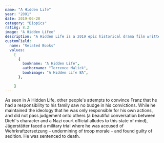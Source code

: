 ```yaml
---
name: "A Hidden Life"
year: "2001"
date: 2019-06-20
category: "Biopics"
rating: 8.2
image: "A Hidden Lifee"
description: "A Hidden Life is a 2019 epic historical drama film written and directed by Terrence Malick. It stars August Diehl, Valerie Pachner, and Matthias Schoenaerts with both Michael Nyqvist and Bruno Ganz in their final performances. The film depicts the life of Franz Jägerstätter, an Austrian farmer and devout Catholic who refused to fight for the Nazis in World War II. The title is taken from George Eliot's Middlemarch, which in turn derives it from a phrase in the New Testament, the Epistle to the Colossians 3:3: "For you died, and [now] your life is hidden with Christ in God.https://www.imdb.com/title/tt5827916/"
customField:
  name: "Related Books"
  values:
    [
      {
        bookname: "A Hidden Life",
        authorname: "Terrence Malick",
        bookimage: "A Hidden Life BA",
      },
      
    ]
---
```


As seen in A Hidden Life, other people's attempts to convince Franz that he had a responsibility to his family saw no budge in his convictions. While he maintained the ideology that he was only responsible for his own actions, and did not pass judgement onto others (a beautiful conversation between Diehl's character and a Nazi court official alludes to this state of mind), Jägerstätter faced a military trial where he was accused of Wehrkraftzersetzung – undermining of troop morale – and found guilty of sedition. He was sentenced to death.